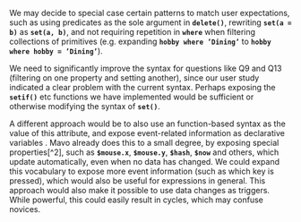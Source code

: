 We may decide to special case certain patterns to match user
expectations, such as using predicates as the sole argument in
**`delete()`**, rewriting
**`set(a = b)`** as
**`set(a, b)`**, and not requiring
repetition in **`where`** when
filtering collections of primitives (e.g. expanding
**`hobby where ’Dining’`** to
**`hobby where hobby = ’Dining’`**).

We need to significantly improve the syntax for questions like Q9 and
Q13 (filtering on one property and setting another), since our user
study indicated a clear problem with the current syntax. Perhaps
exposing the **`setif()`** etc
functions we have implemented would be sufficient or otherwise modifying
the syntax of **`set()`**.

A different approach would be to also use an function-based syntax as
the value of this attribute, and expose event-related information as
declarative variables . Mavo already does this to a small degree, by
exposing special properties[^2], such as
**`$mouse.x`**,
**`$mouse.y`**,
**`$hash`**,
**`$now`** and others, which
update automatically, even when no data has changed. We could expand
this vocabulary to expose more event information (such as which key is
pressed), which would also be useful for expressions in general. This
approach would also make it possible to use data changes as triggers.
While powerful, this could easily result in cycles, which may confuse
novices.